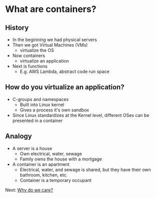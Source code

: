 # What are containers?

## History

- In the beginning we had physical servers
- Then we got Virtual Machines (VMs)
  - virtualize the OS
- Now containers
  - virtualize an application
- Next is functions
  - E.g. AWS Lambda, abstract code run space

## How do you virtualize an application?

- C-groups and namespaces
  - Built into Linux kernel
  - Gives a process it's own sandbox
- Since Linux standardizes at the Kernel level, different OSes can be presented in a container

## Analogy

- A server is a house
  - Own electrical, water, sewage
  - Family owns the house with a mortgage
- A container is an apartment
  - Electrical, water, and sewage is shared, but they have their own bathroom, kitchen, etc.
  - Container is a temporary occupant

Next: [Why do we care?](2-why-do-we-care.md)

